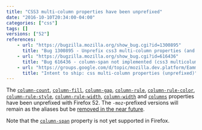 ```yaml
---
title: "CSS3 multi-column properties have been unprefixed"
date: "2016-10-10T20:34:00-04:00"
categories: ["css"]
tags: []
versions: ["52"]
references:
    - url: "https://bugzilla.mozilla.org/show_bug.cgi?id=1300895"
      title: "Bug 1300895 - Unprefix css3 multi-column properties (and add back -moz prefixed versions as aliases, for now)"
    - url: "https://bugzilla.mozilla.org/show_bug.cgi?id=616436"
      title: "Bug 616436 - column-span not implemented (css3 multicolumn)"
    - url: "https://groups.google.com/d/topic/mozilla.dev.platform/EammrHjrCpw/discussion"
      title: "Intent to ship: css multi-column properties (unprefixed)"
---
```

The [`column-count`](https://developer.mozilla.org/docs/Web/CSS/column-count), [`column-fill`](https://developer.mozilla.org/docs/Web/CSS/column-fill), [`column-gap`](https://developer.mozilla.org/docs/Web/CSS/column-gap), [`column-rule`](https://developer.mozilla.org/docs/Web/CSS/column-rule), [`column-rule-color`](https://developer.mozilla.org/docs/Web/CSS/column-rule-color), [`column-rule-style`](https://developer.mozilla.org/docs/Web/CSS/column-rule-style), [`column-rule-width`](https://developer.mozilla.org/docs/Web/CSS/column-rule-width), [`column-width`](https://developer.mozilla.org/docs/Web/CSS/column-width) and [`columns`](https://developer.mozilla.org/docs/Web/CSS/columns) properties have been unprefixed with Firefox 52. The `-moz`-prefixed versions will remain as the aliases but be [removed in the near future](https://www.fxsitecompat.dev/en-CA/docs/2016/prefixed-css3-multi-column-properties-will-be-removed/).

Note that the [`column-span`](https://developer.mozilla.org/docs/Web/CSS/column-span) property is not yet supported in Firefox.
